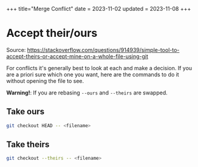 +++
title="Merge Conflict"
date = 2023-11-02
updated = 2023-11-08
+++

# Accept their/ours 

Source: <https://stackoverflow.com/questions/914939/simple-tool-to-accept-theirs-or-accept-mine-on-a-whole-file-using-git>

For conflicts it's generally best to look at each and make a decision.
If you are a priori sure which one you want, here are the commands to do it without opening the file to see. 

**Warning!**: If you are rebasing `--ours` and `--theirs` are swapped.

## Take ours
```sh
git checkout HEAD -- <filename>
```

## Take theirs

```sh
git checkout --theirs -- <filename>
```